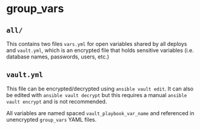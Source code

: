 # group_vars

## `all/`

This contains two files `vars.yml` for open variables shared by all deploys and
`vault.yml`, which is an encrypted file that holds sensitive variables (i.e.
database names, passwords, users, etc.)

## `vault.yml`

This file can be encrypted/decrypted using `ansible vault edit`. It can also
be edited with `ansible vault decrypt` but this requires a manual `ansible
vault encrypt` and is not recommended.

All variables are named spaced `vault_playbook_var_name` and referenced in
unencrypted `group_vars` YAML files.

